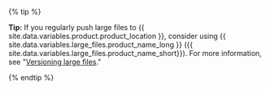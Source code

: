 {% tip %}

**Tip:** If you regularly push large files to {{ site.data.variables.product.product_location }}, consider using {{ site.data.variables.large_files.product_name_long }} ({{ site.data.variables.large_files.product_name_short}}). For more information, see "[Versioning large files](/articles/versioning-large-files)."

{% endtip %}
